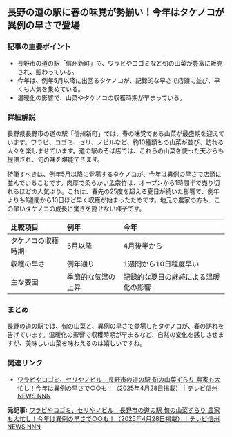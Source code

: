 ## 長野の道の駅に春の味覚が勢揃い！今年はタケノコが異例の早さで登場

### 記事の主要ポイント

* 長野市の道の駅「信州新町」で、ワラビやコゴミなど旬の山菜が豊富に販売され、賑わっている。
* 今年は、例年5月以降に出回るタケノコが、記録的な早さで店頭に並び、早くも人気を集めている。
* 温暖化の影響で、山菜やタケノコの収穫時期が早まっている。

### 詳細解説

長野県長野市の道の駅「信州新町」では、春の味覚である山菜が最盛期を迎えています。ワラビ、コゴミ、セリ、ノビルなど、約10種類もの山菜が並び、訪れる人々を楽しませています。道の駅のそば店では、これらの山菜を使った天ぷらも提供され、旬の味を堪能できます。

特筆すべきは、例年5月以降に登場するタケノコが、今年は異例の早さで店頭に並んでいることです。肉厚で柔らかい孟宗竹は、オープンから1時間半で売り切れるほどの人気ぶり。これは、春先の25度を超える夏日が続いた影響で、例年よりも1週間から10日ほど早く収穫が始まったためです。地元の農家の方も、この早いタケノコの成長に驚きを隠せない様子です。

| 比較項目 | 例年 | 今年 |
| :---------------- | :------------------------------------ | :-------------------------------------- |
| タケノコの収穫時期 | 5月以降 | 4月後半から |
| 収穫の早さ | 例年通り | 1週間から10日程度早い |
| 主な要因 | 季節的な気温の上昇 | 記録的な夏日の継続による温暖化の影響 |

### まとめ

長野の道の駅では、旬の山菜と、異例の早さで登場したタケノコが、春の訪れを告げています。温暖化の影響で収穫時期が早まるなど、自然の変化を感じさせますが、美味しい山菜を味わえるのは嬉しいですね。

### 関連リンク

* [ワラビやコゴミ、セリやノビル　長野市の道の駅 旬の山菜ずらり 農家も大忙し！今年は異例の早さで○○も！（2025年4月28日掲載）｜テレビ信州NEWS NNN](https://www.tsb.jp/news/index.php?f=1605)


**元記事:** [ワラビやコゴミ、セリやノビル　長野市の道の駅 旬の山菜ずらり 農家も大忙し！今年は異例の早さで○○も！（2025年4月28日掲載）｜テレビ信州NEWS NNN](https://news.ntv.co.jp/n/tsb/category/society/ts04f492a19bc34e43b0873b2834f4f6c4)